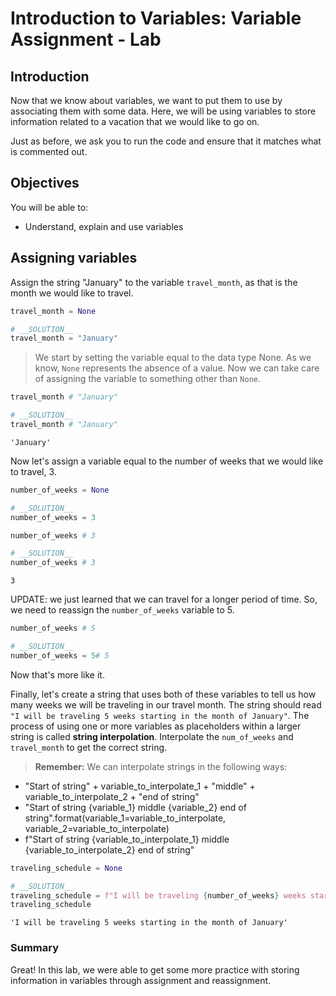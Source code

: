 
# Introduction to Variables: Variable Assignment - Lab

## Introduction
Now that we know about variables, we want to put them to use by associating them with some data.  Here, we will be using variables to store information related to a vacation that we would like to go on.

Just as before, we ask you to run the code and ensure that it matches what is commented out.

## Objectives
You will be able to:
* Understand, explain and use variables

## Assigning variables

Assign the string "January" to the variable `travel_month`, as that is the month we would like to travel.


```python
travel_month = None
```


```python
# __SOLUTION__ 
travel_month = "January"
```

> We start by setting the variable equal to the data type None.  As we know, `None` represents the absence of a value. Now we can take care of assigning the variable to something other than `None`.


```python
travel_month # "January"
```


```python
# __SOLUTION__ 
travel_month # "January"
```




    'January'



Now let's assign a variable equal to the number of weeks that we would like to travel, 3. 


```python
number_of_weeks = None
```


```python
# __SOLUTION__ 
number_of_weeks = 3
```


```python
number_of_weeks # 3
```


```python
# __SOLUTION__ 
number_of_weeks # 3
```




    3



UPDATE: we just learned that we can travel for a longer period of time. So, we need to reassign the `number_of_weeks` variable to 5.


```python
number_of_weeks # 5
```


```python
# __SOLUTION__ 
number_of_weeks = 5# 5
```

Now that's more like it.

Finally, let's create a string that uses both of these variables to tell us how many weeks we will be traveling in our travel month. The string should read `"I will be traveling 5 weeks starting in the month of January"`. The process of using one or more variables as placeholders within a larger string is called **string interpolation**.  Interpolate the `num_of_weeks` and `travel_month` to get the correct string.

> **Remember:** We can interpolate strings in the following ways:
* "Start of string" + variable_to_interpolate_1 + "middle" + variable_to_interpolate_2 + "end of string"
* "Start of string {variable_1} middle {variable_2} end of string".format(variable_1=variable_to_interpolate, variable_2=variable_to_interpolate)
* f"Start of string {variable_to_interpolate_1} middle {variable_to_interpolate_2} end of string" 


```python
traveling_schedule = None
```


```python
# __SOLUTION__ 
traveling_schedule = f"I will be traveling {number_of_weeks} weeks starting in the month of {travel_month}"
traveling_schedule
```




    'I will be traveling 5 weeks starting in the month of January'



### Summary

Great! In this lab, we were able to get some more practice with storing information in variables through assignment and reassignment.
